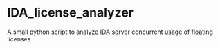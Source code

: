 # IDA_license_analyzer
A small python script to analyze IDA server concurrent usage of floating licenses
